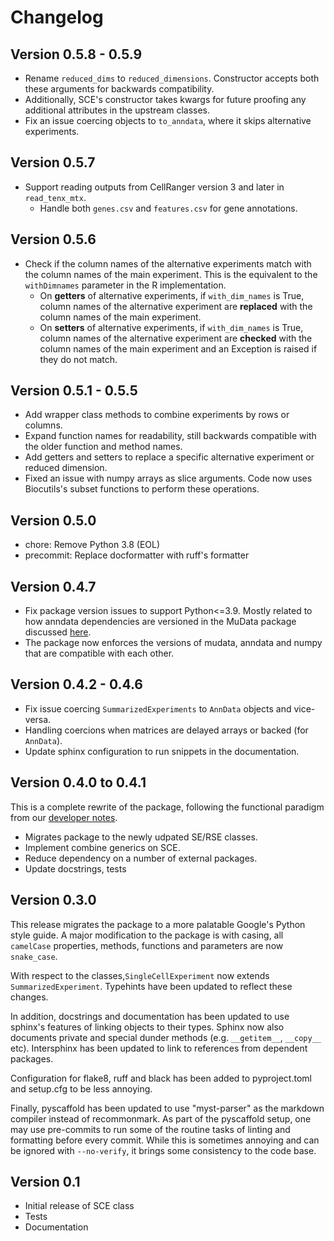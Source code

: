 # Changelog

## Version 0.5.8 - 0.5.9

- Rename `reduced_dims` to `reduced_dimensions`. Constructor accepts both these arguments for backwards compatibility.
- Additionally, SCE's constructor takes kwargs for future proofing any additional attributes in the upstream classes.
- Fix an issue coercing objects to `to_anndata`, where it skips alternative experiments.

## Version 0.5.7

- Support reading outputs from CellRanger version 3 and later in `read_tenx_mtx`.
  - Handle both `genes.csv` and `features.csv` for gene annotations.

## Version 0.5.6

- Check if the column names of the alternative experiments match with the column names of the main experiment. This is the equivalent to the `withDimnames` parameter in the R implementation.
  - On **getters** of alternative experiments, if `with_dim_names` is True, column names of the alternative experiment are **replaced** with the
    column names of the main experiment.
  - On **setters** of alternative experiments, if `with_dim_names` is True, column names of the alternative experiment are **checked** with the
    column names of the main experiment and an Exception is raised if they do not match.

## Version 0.5.1 - 0.5.5

- Add wrapper class methods to combine experiments by rows or columns.
- Expand function names for readability, still backwards compatible with the older function and method names.
- Add getters and setters to replace a specific alternative experiment or reduced dimension.
- Fixed an issue with numpy arrays as slice arguments. Code now uses Biocutils's subset functions to perform these operations.

## Version 0.5.0

- chore: Remove Python 3.8 (EOL)
- precommit: Replace docformatter with ruff's formatter

## Version 0.4.7

- Fix package version issues to support Python<=3.9. Mostly related to how anndata dependencies are versioned in the MuData package discussed [here](https://github.com/scverse/mudata/issues/82).
- The package now enforces the versions of mudata, anndata and numpy that are compatible with each other.

## Version 0.4.2 - 0.4.6

- Fix issue coercing `SummarizedExperiments` to `AnnData` objects and vice-versa.
- Handling coercions when matrices are delayed arrays or backed (for `AnnData`).
- Update sphinx configuration to run snippets in the documentation.

## Version 0.4.0 to 0.4.1

This is a complete rewrite of the package, following the functional paradigm from our [developer notes](https://github.com/BiocPy/developer_guide#use-functional-discipline).

- Migrates package to the newly udpated SE/RSE classes.
- Implement combine generics on SCE.
- Reduce dependency on a number of external packages.
- Update docstrings, tests

## Version 0.3.0

This release migrates the package to a more palatable Google's Python style guide. A major modification to the package is with casing, all `camelCase` properties, methods, functions and parameters are now `snake_case`.

With respect to the classes,`SingleCellExperiment` now extends `SummarizedExperiment`. Typehints have been updated to reflect these changes.

In addition, docstrings and documentation has been updated to use sphinx's features of linking objects to their types. Sphinx now also documents private and special dunder methods (e.g. `__getitem__`, `__copy__` etc). Intersphinx has been updated to link to references from dependent packages.

Configuration for flake8, ruff and black has been added to pyproject.toml and setup.cfg to be less annoying.

Finally, pyscaffold has been updated to use "myst-parser" as the markdown compiler instead of recommonmark. As part of the pyscaffold setup, one may use pre-commits to run some of the routine tasks of linting and formatting before every commit. While this is sometimes annoying and can be ignored with `--no-verify`, it brings some consistency to the code base.

## Version 0.1

- Initial release of SCE class
- Tests
- Documentation
